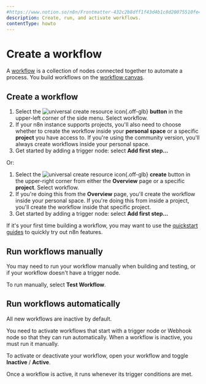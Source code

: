 ```yaml
---
#https://www.notion.so/n8n/Frontmatter-432c2b8dff1f43d4b1c8d20075510fe4
description: Create, run, and activate workflows.
contentType: howto
---
```


# Create a workflow

A [workflow](/glossary.md#workflow-n8n) is a collection of nodes connected together to automate a process. You build workflows on the [workflow canvas](/glossary.md#canvas-n8n).

## Create a workflow

1. Select the <span class="inline-image">![universal create resource icon](/_images/common-icons/universal-resource-button.png){.off-glb}</span> **button** in the upper-left corner of the side menu. Select workflow.
2. If your n8n instance supports projects, you'll also need to choose whether to create the workflow inside your **personal space** or a specific **project** you have access to. If you're using the community version, you'll always create workflows inside your personal space.
3. Get started by adding a trigger node: select **Add first step...**

Or:

1. Select the  <span class="inline-image">![universal create resource icon](/_images/common-icons/universal-resource-button.png){.off-glb}</span> **create** button in the upper-right corner from either the **Overview** page or a specific **project**. Select workflow.
2. If you're doing this from the **Overview** page, you'll create the workflow inside your personal space. If you're doing this from inside a project, you'll create the workflow inside that specific project.
3. Get started by adding a trigger node: select **Add first step...**

If it's your first time building a workflow, you may want to use the [quickstart guides](/try-it-out/index.md) to quickly try out n8n features.

## Run workflows manually

You may need to run your workflow manually when building and testing, or if your workflow doesn't have a trigger node. 

To run manually, select **Test Workflow**.

## Run workflows automatically

All new workflows are inactive by default.

You need to activate workflows that start with a trigger node or Webhook node so that they can run automatically. When a workflow is inactive, you must run it manually.

To activate or deactivate your workflow, open your workflow and toggle **Inactive** / **Active**.

Once a workflow is active, it runs whenever its trigger conditions are met.
